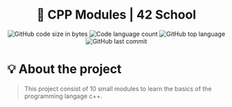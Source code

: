 <h1 align="center">
	📖 CPP Modules | 42 School
</h1>

<p align="center">
	<img alt="GitHub code size in bytes" src="https://img.shields.io/github/languages/code-size/dspilleb/CPP_Modules?color=lightblue" />
	<img alt="Code language count" src="https://img.shields.io/github/languages/count/dspilleb/CPP_Modules?color=yellow" />
	<img alt="GitHub top language" src="https://img.shields.io/github/languages/top/dspilleb/CPP_Modules?color=blue" />
	<img alt="GitHub last commit" src="https://img.shields.io/github/last-commit/dspilleb/CPP_Modules?color=green" />
</p>

# 💡 About the project

>This project consist of 10 small modules to learn the basics of the programming langage c++.
